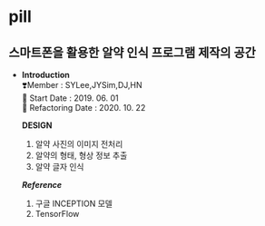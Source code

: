 # pill

## 스마트폰을 활용한 알약 인식 프로그램 제작의 공간

- **Introduction**<br>
    ❣️Member : SYLee,JYSim,DJ,HN<br>
    🐋 Start Date : 2019. 06. 01<br>
    🐋 Refactoring Date : 2020. 10. 22<br>
    
    **DESIGN**<br>
    1. 알약 사진의 이미지 전처리
    2. 알약의 형태, 형상 정보 추출
    3. 알약 글자 인식
    
    ***Reference***<br>
    1. 구글 INCEPTION 모델
    2. TensorFlow

